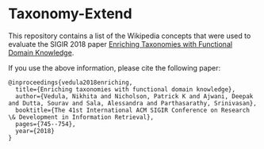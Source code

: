 # Taxonomy-Extend

This repository contains a list of the Wikipedia concepts that were used to evaluate the SIGIR 2018 paper [Enriching Taxonomies with Functional Domain Knowledge](https://dl.acm.org/doi/10.1145/3209978.3210000).

If you use the above information, please cite the following paper:

```
@inproceedings{vedula2018enriching,
  title={Enriching taxonomies with functional domain knowledge},
  author={Vedula, Nikhita and Nicholson, Patrick K and Ajwani, Deepak and Dutta, Sourav and Sala, Alessandra and Parthasarathy, Srinivasan},
  booktitle={The 41st International ACM SIGIR Conference on Research \& Development in Information Retrieval},
  pages={745--754},
  year={2018}
}
```
